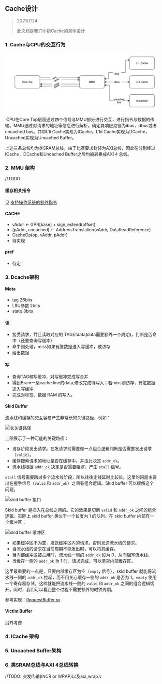 ## Cache设计

> 2021/7/24
>
> 此文档是我们小组Cache的具体设计



### 1. Cache与CPU的交互行为

![Cache](资料图片/Cache.png)



​		CPU在Core Top层面通过四个信号与MMU部分进行交互，进行指令与数据的传输。MMU通过对请求的地址等信息进行解析，确定其响应路径为ibus，dbus或者uncached bus。其中L1i Cache实现为ICache，L1d Cache实现为DCache，Uncached实现为Uncached Buffer。

​		上述三条总线均为类SRAM总线，由于比赛要求封装为AXI总线，因此在分别经过ICache，DCache和Uncached Buffer之后均被转换成AXI 4 总线。



### 2. MMU 架构

//TODO

#### 缓存相关指令

见 [支持操作系统的额外指令](https://lxbchong.github.io/long_xin_bei/competition/materials/%E6%94%AF%E6%8C%81%E6%93%8D%E4%BD%9C%E7%B3%BB%E7%BB%9F%E7%9A%84%E9%A2%9D%E5%A4%96%E6%8C%87%E4%BB%A4.html)

#### CACHE

+ vAddr ← GPR[base] + sign_extend(offset) 
+ (pAddr, uncached) ← AddressTranslation(vAddr, DataReadReference) 
+ CacheOp(op, vAddr, pAddr)
+ 待实现

#### pref

+ 待定



### 3. Dcache架构

#### Meta

+ tag 26bits
+ LRU参数 2bits
+ state 3bits

#### 读

+ 接受请求，并且读取对应的 TAG和data(data需要额外一个周期)，判断是否命中（还要查询写缓冲）
+ 命中则处理，miss如果有脏数据送入写缓冲，或访存
+ 给出数据

#### 写

+ 查询TAG和写缓冲，对写缓冲完成写合并
+ 得到Bram一条cache line的data,修改完成待写入；若miss则访存，有脏数据送入写缓冲
+ 完成对标签、数据 RAM 的写入。

#### Skid Buffer

流水线和缓存的交互容易产生非常长的关键路径，例如：

![长关键路径](https://fducslg.github.io/ICS-2021Spring-FDU/asset/lab3/long-path.svg)

上图展示了一种可能的关键路径：

- 访存阶段发出请求。在发请求前需要做一点组合逻辑判断是否需要发出请求（`valid`）。
- 缓存搜索请求的地址是否在缓存中，并由此决定 `addr_ok`。
- 流水线根据 `addr_ok` 决定是否需要阻塞，产生 `stall` 信号。

`stall` 信号需要跨过多个流水线阶段，所以往往走线延时比较长。这里的问题主要出在握手信号（`valid` 和 `addr_ok`）之间有组合逻辑。Skid buffer 可以缓解这个问题。

![skid buffer 接口](https://fducslg.github.io/ICS-2021Spring-FDU/asset/lab3/skid-buffer-interface.svg)

Skid buffer 是插入在总线之间的。它的效果是切断 `valid` 和 `addr_ok` 之间的组合逻辑。实际上 skid buffer 类似于一个长度为 1 的队列。在 skid buffer 内部有一个缓冲区：

![skid buffer 缓冲区](https://fducslg.github.io/ICS-2021Spring-FDU/asset/lab3/skid-buffer-mux.svg)

- 如果缓冲区不为空，发送缓冲区内的请求。否则发送流水线的请求。
- 当流水线的请求在当前周期不能发出时，可以将其缓存。
- 当内部缓冲区被占用时，流水线一侧的 `addr_ok` 设为 0，从而阻塞流水线。
- 当缓存一侧的 `addr_ok` 为 1 时，请求完成，可以清空内部缓存区。

这里最重要的一点是，只要内部缓存区为空（`empty` 信号），skid buffer 就能将流水线一侧的 `addr_ok` 拉起，而不用关心缓存一侧的 `addr_ok` 是否为 1。`empty` 使用一个寄存器存储。这样就能把流水线一侧的 `valid` 和 `addr_ok` 之间的组合逻辑切开。同时，我们可以看到整个过程不需要额外的时钟周期。

参考实现：[RequestBuffer.sv](https://github.com/NSCSCC-2020-Fudan/FDU1.1-NSCSCC/blob/master/cache/src/util/RequestBuffer.sv)

#### Victim Buffer

另外考虑



### 4. ICache 架构

### 5. Uncached Buffer架构

### 6. 类SRAM总线与AXI 4总线转换

//TODO: 突发传输(INCR or WRAP)以及axi_wrap.v